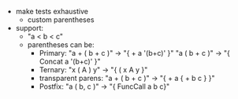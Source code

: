 * make tests exhaustive
    * custom parentheses
* support:
    * "a < b < c"
    * parentheses can be:
        * Primary:              "a + ( b + c )"     -> "{ + a '(b+c)' }"
                                "a ( b + c )"       -> "{ Concat a '(b+c)' }"
        * Ternary:              "x ( A ) y"         -> "{ ( x A y }"
        * transparent parens:   "a + ( b + c )"     -> "{ + a { + b c } }"
        * Postfix:              "a ( b, c )"        -> "{ FuncCall a b c}"
